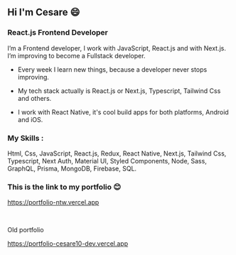 ## Hi I'm Cesare 😄
### React.js Frontend Developer

I’m a Frontend developer, I work with JavaScript, React.js and with Next.js. I’m improving to become a Fullstack developer.

- Every week I learn new things, because a developer never stops improving.

- My tech stack actually is React.js or Next.js, Typescript, Tailwind Css and others.

- I work with React Native, it's cool build apps for both platforms, Android and iOS.

### My Skills :
Html, Css, JavaScript, React.js, Redux, React Native, Next.js, Tailwind Css, Typescript, Next Auth, Material UI, Styled Components, Node, Sass, GraphQL, Prisma, MongoDB, Firebase, SQL.

### This is the link to my portfolio 😊

https://portfolio-ntw.vercel.app

</br>

Old portfolio

https://portfolio-cesare10-dev.vercel.app

<!--
**Cesare10-dev/Cesare10-dev** is a ✨ _special_ ✨ repository because its `README.md` (this file) appears on your GitHub profile.

Here are some ideas to get you started:

- 🔭 I’m currently working on ...
- 🌱 I’m currently learning ...
- 👯 I’m looking to collaborate on ...
- 🤔 I’m looking for help with ...
- 💬 Ask me about ...
- 📫 How to reach me: ...
- 😄 Pronouns: ...
- ⚡ Fun fact: ...
-->
